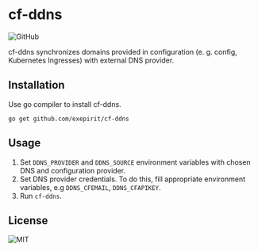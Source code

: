 # cf-ddns
![GitHub](https://img.shields.io/github/license/exepirit/cf-ddns?style=flat-square)

cf-ddns synchronizes domains provided in configuration (e. g. config, Kubernetes Ingresses) with external DNS provider.

## Installation

Use go compiler to install cf-ddns.

```shell
go get github.com/exepirit/cf-ddns
```

## Usage

1. Set `DDNS_PROVIDER` and `DDNS_SOURCE` environment variables with chosen DNS and configuration provider.
2. Set DNS provider credentials. To do this, fill appropriate environment variables, e.g `DDNS_CFEMAIL`, `DDNS_CFAPIKEY`.
3. Run `cf-ddns`.

## License

![MIT](https://choosealicense.com/licenses/mit/)
